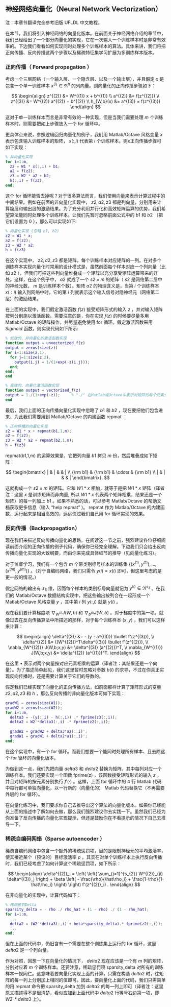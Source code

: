 ## 神经网络向量化（Neural Network Vectorization）  

注：本章节翻译完全参考旧版 UFLDL 中文教程。  

在本节，我们将引入神经网络的向量化版本。在前面关于神经网络介绍的章节中，我们已经给出了一个部分向量化的实现，它在一次输入一个训练样本时是非常有效率的。下边我们看看如何实现同时处理多个训练样本的算法。具体来讲，我们将把正向传播、反向传播这两个步骤以及稀疏特征集学习扩展为多训练样本版本。   

### 正向传播（ Forward propagation ）  

考虑一个三层网络（一个输入层、一个隐含层、以及一个输出层），并且假定 $x$ 是包含一个单一训练样本 $x^{(i)} \in \Re^{n}$ 的列向量。则向量化的正向传播步骤如下：

$$
\begin{align}
z^{(2)} &= W^{(1)} x + b^{(1)} \\ 
a^{(2)} &= f(z^{(2)}) \\ 
z^{(3)} &= W^{(2)} a^{(2)} + b^{(2)} \\ 
h_{W,b}(x) &= a^{(3)} = f(z^{(3)}) 
\end{align}
$$

这对于单一训练样本而言是非常有效的一种实现，但是当我们需要处理 $m$ 个训练样本时，则需要把如上步骤放入一个 for 循环中。


更具体点来说，参照逻辑回归向量化的例子，我们用 Matlab/Octave 风格变量 $x$ 表示包含输入训练样本的矩阵， $x(:,i)$ 代表第 $\textstyle i$ 个训练样本。则x正向传播步骤可如下实现：

```matlab
% 非向量化实现
for i=1:m, 
  z2 = W1 * x(:,i) + b1;
  a2 = f(z2);
  z3 = W2 * a2 + b2;
  h(:,i) = f(z3);
end;
```


这个 for 循环能否去掉呢？对于很多算法而言，我们使用向量来表示计算过程中的中间结果。例如在前面的非向量化实现中， $z2,a2,z3$ 都是列向量，分别用来计算隐层和输出层的激励结果。为了充分利用并行化和高效矩阵运算的优势，我们希望算法能同时处理多个训练样本。让我们先暂时忽略前面公式中的 $b1$ 和 $b2$ （把它们设置为 $0$ ），那么可以实现如下:

```matlab
% 向量化实现 (忽略 b1, b2)
z2 = W1 * x;
a2 = f(z2);
z3 = W2 * a2;
h = f(z3)
```

在这个实现中， $z2,a2,z3$ 都是矩阵，每个训练样本对应矩阵的一列。在对多个训练样本实现向量化时常用的设计模式是，虽然前面每个样本对应一个列向量（比如 $z2$ ），但我们可把这些列向量堆叠成一个矩阵以充分享受矩阵运算带来的好处。这样，在这个例子中， $a2$ 就成了一个 $s2 \times m$ 的矩阵（ $s2$ 是网络第二层中的神经元数， $m$ 是训练样本个数）。矩阵 $a2$ 的物理含义是，当第 $i$ 个训练样本 $x(:i)$ 输入到网络中时，它的第 $i$ 列就表示这个输入信号对隐神经元（网络第二层）的激励结果。

在上面的实现中，我们假定激活函数 $f(z)$ 接受矩阵形式的输入 $z$ ，并对输入矩阵按列分别施以激活函数。需要注意的是，你在实现 $f(z)$ 的时候要尽量多用 Matlab/Octave 的矩阵操作，并尽量避免使用 for 循环。假定激活函数采用 $Sigmoid$ 函数，则实现代码如下所示:

```matlab
% 低效的、非向量化的激活函数实现
function output = unvectorized_f(z)
output = zeros(size(z))
for i=1:size(z,1), 
  for j=1:size(z,2),
    output(i,j) = 1/(1+exp(-z(i,j)));
  end; 
end;
end

% 高效的、向量化激活函数实现
function output = vectorized_f(z)
output = 1./(1+exp(-z));     % "./" 在Matlab或Octave中表示对矩阵的每个元素分别进行除法操作
end
```

最后，我们上面的正向传播向量化实现中忽略了 $b1$ 和 $b2$ ，现在要把他们包含进来，为此我们需要用到 Matlab/Octave 的内建函数 repmat ：

```matlab
% 正向传播的向量化实现
z2 = W1 * x + repmat(b1,1,m);
a2 = f(z2);
z3 = W2 * a2 + repmat(b2,1,m);
h = f(z3)
```

repmat(b1,1,m) 的运算效果是，它把列向量 $b1$ 拷贝 $m$ 份，然后堆叠成如下矩阵：

$$
\begin{bmatrix}
| & | & & | \\ {\rm b1} & {\rm b1} & \cdots & {\rm b1} \\ | & | & & | 
\end{bmatrix}. 
$$


这就构成一个 $s2 \times m$ 的矩阵。它和 $W1 * x$ 相加，就等于是把 $W1 * x$ 矩阵（译者注：这里 $x$ 是训练矩阵而非向量, 所以 $W1 * x$ 代表两个矩阵相乘，结果还是一个矩阵）的每一列加上 $b1$ 。如果不熟悉的话，可以参考 Matlab/Octave 的帮助文档获取更多信息（输入 “help repmat” )。 repmat 作为 Matlab/Octave 的内建函数，运行起来是相当高效的，远远快过我们自己用 for 循环实现的效果。

### 反向传播（Backpropagation）  

现在我们来描述反向传播向量化的思路。在阅读这一节之前，强烈建议各位仔细阅读前面介绍的正向传播的例子代码，确保你已经完全理解。下边我们只会给出反向传播向量化实现的大致纲要，而由你来完成具体细节的推导（见向量化练习）。


对于监督学习，我们有一个包含 $m$ 个带类别标号样本的训练集 $\{ (x^{(1)}, y^{(1)}), \ldots, (x^{(m)}, y^{(m)}) \}$ 。（对于自编码网络，我们只需令 $y(i) = x(i)$ 即可，但这里考虑的是更一般的情况。）

假定网络的输出有 $s_3$ 维，因而每个样本的类别标号向量就记为 $y^{(i)} \in \Re^{s_3}$ 。在我们的 Matlab/Octave 数据结构实现中，把这些输出按列合在一起形成一个 Matlab/Octave 风格变量 $y$ ，其中第 $i$ 列 $y(:,i)$ 就是 $y(i)$ 。

现在我们要计算梯度项 $\nabla_{W^{(l)}} J(W,b)$ 和 $\nabla_{b^{(l)}} J(W,b)$ 。对于梯度中的第一项，就像过去在反向传播算法中所描述的那样，对于每个训练样本 $(x,y)$ ，我们可以这样来计算：

$$
\begin{align}
\delta^{(3)} &= - (y - a^{(3)}) \bullet f'(z^{(3)}), \\
\delta^{(2)} &= ((W^{(2)})^T\delta^{(3)}) \bullet f'(z^{(2)}), \\
\nabla_{W^{(2)}} J(W,b;x,y) &= \delta^{(3)} (a^{(2)})^T, \\
\nabla_{W^{(1)}} J(W,b;x,y) &= \delta^{(2)} (a^{(1)})^T. 
\end{align}
$$

在这里 $\bullet$ 表示对两个向量按对应元素相乘的运算（译者注：其结果还是一个向量）。为了描述简单起见，我们这里暂时忽略对参数 $b(l)$ 的求导，不过在你真正实现反向传播时，还是需要计算关于它们的导数的。

假定我们已经实现了向量化的正向传播方法，如前面那样计算了矩阵形式的变量 $z2, a2, z3$ 和 $h$ ，那么反向传播的非向量化版本可如下实现：

```matlab
gradW1 = zeros(size(W1));
gradW2 = zeros(size(W2)); 
for i=1:m,
  delta3 = -(y(:,i) - h(:,i)) .* fprime(z3(:,i)); 
  delta2 = W2'*delta3(:,i) .* fprime(z2(:,i));
 
  gradW2 = gradW2 + delta3*a2(:,i)';
  gradW1 = gradW1 + delta2*a1(:,i)'; 
end;
```

在这个实现中，有一个 for 循环。而我们想要一个能同时处理所有样本、且去除这个 for 循环的向量化版本。


为做到这一点，我们先把向量 $delta3$ 和 $delta2$ 替换为矩阵，其中每列对应一个训练样本。我们还要实现一个函数 fprime(z) ，该函数接受矩阵形式的输入 $z$ ，并且对矩阵的按元素分别执行 $f'(\cdot)$ 。这样，上面 for 循环中的 $4$ 行 Matlab 代码中每行都可单独向量化，以一行新的（向量化的） Matlab 代码替换它（不再需要外层的 for 循环）。

在向量化练习中，我们要求你自己去推导出这个算法的向量化版本。如果你已经能从上面的描述中了解如何去做，那么我们强烈建议你去实践一下。虽然我们已经为你准备了反向传播的向量化实现提示，但还是鼓励你在不看提示的情况下自己去推导一下。

### 稀疏自编码网络（Sparse autoencoder ）  

稀疏自编码网络中包含一个额外的稀疏惩罚项，目的是限制神经元的平均激活率，使其接近某个（预设的）目标激活率 $ρ$ 。其实在对单个训练样本上执行反向传播时，我们已经考虑了如何计算这个稀疏惩罚项，如下所示：

$$
\begin{align}
\delta^{(2)}_i = \left( \left( \sum_{j=1}^{s_{2}} W^{(2)}_{ji} \delta^{(3)}_j \right) + \beta \left( - \frac{\rho}{\hat\rho_i} + \frac{1-\rho}{1-\hat\rho_i} \right) \right) f'(z^{(2)}_i) . 
\end{align}
$$

在非向量化的实现中，计算代码如下：

```matlab
% 稀疏惩罚Delta
sparsity_delta = - rho ./ rho_hat + (1 - rho) ./ (1 - rho_hat);
for i=1:m,
  ...
  delta2 = (W2'*delta3(:,i) + beta*sparsity_delta).* fprime(z2(:,i)); 
  ...
end;
```

但在上面的代码中，仍旧含有一个需要在整个训练集上运行的 for 循环，这里 $delta2$ 是一个列向量。


作为对照，回想一下在向量化的情况下， $delta2$ 现在应该是一个有 $m$ 列的矩阵，分别对应着 $m$ 个训练样本。还要注意，稀疏惩罚项 sparsity_delta 对所有的训练样本一视同仁。这意味着要向量化实现上面的计算，只需在构造 $delta2$ 时，往矩阵的每一列上分别加上相同的值即可。因此，要向量化上面的代码，我们只需简单的用 repmat 命令把 sparsity_delta 加到 $delta2$ 的每一列上即可（译者注：这里原文描述得不是很清楚，看似应加到上面代码中 $delta2$ 行等号右边第一项，即 $W2'*delta3$ 上）。 